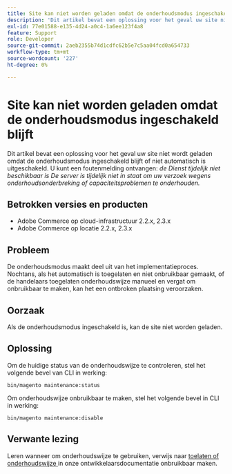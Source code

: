 ```yaml
---
title: Site kan niet worden geladen omdat de onderhoudsmodus ingeschakeld blijft
description: 'Dit artikel bevat een oplossing voor het geval uw site niet wordt geladen omdat de onderhoudsmodus ingeschakeld blijft of niet automatisch is uitgeschakeld. U ontvangt mogelijk een foutbericht: *Service tijdelijk niet beschikbaar De server kan uw verzoek tijdelijk niet uitvoeren vanwege onderhouds- of capaciteitsproblemen.*'
exl-id: 77e01588-e135-4d24-a0c4-1a6ee123f4a8
feature: Support
role: Developer
source-git-commit: 2aeb2355b74d1cdfc62b5e7c5aa04fcd0a654733
workflow-type: tm+mt
source-wordcount: '227'
ht-degree: 0%

---
```


# Site kan niet worden geladen omdat de onderhoudsmodus ingeschakeld blijft

Dit artikel bevat een oplossing voor het geval uw site niet wordt geladen omdat de onderhoudsmodus ingeschakeld blijft of niet automatisch is uitgeschakeld. U kunt een foutenmelding ontvangen: *de Dienst tijdelijk niet beschikbaar is De server is tijdelijk niet in staat om uw verzoek wegens onderhoudsonderbreking of capaciteitsproblemen te onderhouden.*

## Betrokken versies en producten

* Adobe Commerce op cloud-infrastructuur 2.2.x, 2.3.x
* Adobe Commerce op locatie 2.2.x, 2.3.x

## Probleem

De onderhoudsmodus maakt deel uit van het implementatieproces. Nochtans, als het automatisch is toegelaten en niet onbruikbaar gemaakt, of de handelaars toegelaten onderhoudswijze manueel en vergat om onbruikbaar te maken, kan het een ontbroken plaatsing veroorzaken.

## Oorzaak

Als de onderhoudsmodus ingeschakeld is, kan de site niet worden geladen.

## Oplossing

Om de huidige status van de onderhoudswijze te controleren, stel het volgende bevel van CLI in werking:

```
bin/magento maintenance:status
```

Om onderhoudswijze onbruikbaar te maken, stel het volgende bevel in CLI in werking:

```
bin/magento maintenance:disable
```

## Verwante lezing

Leren wanneer om onderhoudswijze te gebruiken, verwijs naar [ toelaten of onderhoudswijze ](https://experienceleague.adobe.com/nl/docs/commerce-operations/installation-guide/tutorials/maintenance-mode) in onze ontwikkelaarsdocumentatie onbruikbaar maken.
